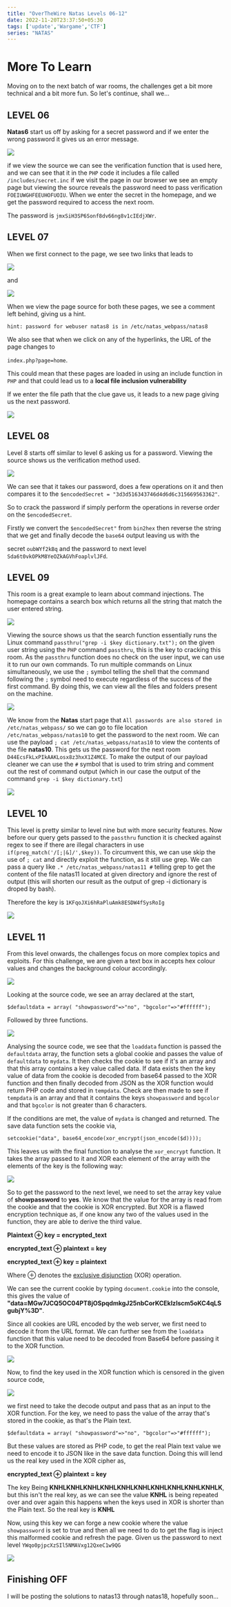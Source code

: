 ```yaml
---
title: "OverTheWire Natas Levels 06-12"
date: 2022-11-20T23:37:50+05:30
tags: ['update','Wargame','CTF']
series: "NATAS"
---
```


# More To Learn

Moving on to the next batch of war rooms, the challenges get a bit more technical and a bit more fun. So let's continue, shall we…

## LEVEL 06

**Natas6** start us off by asking for a secret password and if we enter the wrong password it gives us an error message.

![](/Blog3/natas-6-home.png)

if we view the source we can see the verification function that is used here, and we can see that it in the ``PHP`` code it includes a file called ``/includes/secret.inc`` if we visit the page in our browser we see an empty page but viewing the source reveals the password need to pass verification ``FOEIUWGHFEEUHOFUOIU``. When we enter the secret in the homepage, and we get the password required to access the next room.

The password is ``jmxSiH3SP6Sonf8dv66ng8v1cIEdjXWr``.

## LEVEL 07

When we first connect to the page, we see two links that leads to

![](/Blog3/natas7-home.png)

and

![](/Blog3/natas7-about.png)

When we view the page source for both these pages, we see a comment left behind, giving us a hint.

``hint: password for webuser natas8 is in /etc/natas_webpass/natas8``

We also see that when we click on any of the hyperlinks, the URL of the page changes to 

``index.php?page=home``.

This could mean that these pages are loaded in using an include function in ``PHP`` and that could lead us to a **local file inclusion vulnerability**

If we enter the file path that the clue gave us, it leads to a new page giving us the next password.

![](/Blog3/natas7-pass.png)

## LEVEL 08

Level 8 starts off similar to level 6 asking us for a password. Viewing the source shows us the verification method used.

![](/Blog3/natas8-encode.png)

We can see that it takes our password, does a few operations on it and then compares it to the ``$encodedSecret = "3d3d516343746d4d6d6c315669563362"``.

So to crack the password if simply perform the operations in reverse order on the ``$encodedSecret``.

Firstly we convert the ``$encodedSecret"`` from ``bin2hex`` then reverse the string that we get and finally decode the ``base64`` output leaving us with the

secret ``oubWYf2kBq`` and the password to next level ``Sda6t0vkOPkM8YeOZkAGVhFoaplvlJFd``.

## LEVEL 09

This room is a great example to learn about command injections. The homepage contains a search box which returns all the string that match the user entered string.

![](/Blog3/natas9-home.png)

Viewing the source shows us that the search function essentially runs the Linux command ``passthru("grep -i $key dictionary.txt");`` on the given user string using the ``PHP`` command ``passthru``, this is the key to cracking this room. As the ``passthru`` function does no check on the user input, we can use it to run our own commands. To run multiple commands on Linux simultaneously, we use the ``;`` symbol telling the shell that the command following the ``;`` symbol need to execute regardless of the success of the first command. By doing this, we can view all the files and folders present on the machine.

![](/Blog3/natas9-all-files.png)

We know from the **Natas** start page that ``All passwords are also stored in /etc/natas_webpass/`` so we can go to file location ``/etc/natas_webpass/natas10`` to get the password to the next room. We can use the payload ``; cat /etc/natas_webpass/natas10`` to view the contents of the file __natas10__. This gets us the password for the next room ``D44EcsFkLxPIkAAKLosx8z3hxX1Z4MCE``. To make the output of our payload cleaner we can use the ``#`` symbol that is used to trim string and comment out the rest of command output (which in our case the output of the command ``grep -i $key dictionary.txt``)

![](/Blog3/natas9-fin-pay.png)

## LEVEL 10

This level is pretty similar to level nine but with more security features. Now before our query gets passed to the ``passthru`` function it is checked against regex to see if there are illegal characters in use ``if(preg_match('/[;|&]/',$key))``. To circumvent this, we can use skip the use of ``; cat`` and directly exploit the function, as it still use grep. We can pass a query like 
``.* /etc/natas_webpass/natas11 #`` telling grep to get the content of the file natas11 located at given directory and ignore the rest of output (this will shorten our result as the output of grep -i dictionary is droped by bash).

Therefore the key is ``1KFqoJXi6hRaPluAmk8ESDW4fSysRoIg``


![](/Blog3/natas10-ans.png)

## LEVEL 11

From this level onwards, the challenges focus on more complex topics and exploits. For this challenge, we are given a text box in accepts hex colour values and changes the background colour accordingly. 

![](/Blog3/natas11-home.png)

Looking at the source code, we see an array declared at the start,

```$defaultdata = array( "showpassword"=>"no", "bgcolor"=>"#ffffff");```

Followed by three functions.

![](/Blog3/natas11-src.png)

Analysing the source code, we see that the ``loaddata`` function is passed the ``defaultdata`` array, the function sets a global cookie and passes the value of ``defaultdata`` to ``mydata``. It then checks the cookie to see if it's an array and that this array contains a key value called data. If data exists then the key value of data from the cookie is decoded from base64 passed to the XOR function and then finally decoded from JSON as the XOR function would return PHP code and stored in ``tempdata``. Check are then made to see if ``tempdata`` is an array and that it contains the keys ``showpassword`` and ``bgcolor`` and that ``bgcolor`` is not greater than 6 characters.


If the conditions are met, the value of ``mydata`` is changed and returned. The save data function sets the cookie via,

```setcookie("data", base64_encode(xor_encrypt(json_encode($d))));```


This leaves us with the final function to analyse the ``xor_encrypt`` function. It takes the array passed to it and XOR each element of the array with the elements of the key is the following way:

![](/Blog3/natas11-xor.png)

So to get the password to the next level, we need to set the array key value of **showpassword** to __yes__. We know that the value for the array is read from the cookie and that the cookie is XOR encrypted. But XOR is a flawed encryption technique as, if one know any two of the values used in the function, they are able to derive the third value.

**Plaintext ⊕ key = encrypted_text**

**encrypted_text ⊕ plaintext = key**

**encrypted_text ⊕ key = plaintext**

Where  ⊕ denotes the [exclusive disjunction](https://en.wikipedia.org/wiki/Exclusive_disjunction) (XOR) operation.

We can see the current cookie by typing ``document.cookie`` into the console, this gives the value of 
**"data=MGw7JCQ5OC04PT8jOSpqdmkgJ25nbCorKCEkIzlscm5oKC4qLSgubjY%3D"**.  

Since all cookies are URL encoded by the web server, we first need to decode it from the URL format. We can further see from the ``loaddata`` function  that this value need to be decoded from Base64 before passing it to the XOR function. 

![](/Blog3/natas11-url-b64.png)

Now,  to find the key used in the XOR function which is censored in the given source code, 

![](/Blog3/natas11-censor.png)

we first need to take the decode output and pass that as an input to the XOR function.  For the key, we need to pass the value of the array that's stored in the cookie, as that's the Plain text.

```$defaultdata = array( "showpassword"=>"no", "bgcolor"=>"#ffffff");```

But these values are stored as PHP code, to get the real Plain text value we need to encode it to JSON like in the save data function. Doing this will lend us the real key used in the XOR cipher as, 

**encrypted_text ⊕ plaintext = key**

The key Being **KNHLKNHLKNHLKNHLKNHLKNHLKNHLKNHLKNHLKNHLK**, but this isn't the real key, as we can see the value __KNHL__ is being repeated over and over again this happens when the keys used in XOR is shorter than the Plain text. So the real key is **KNHL**

Now, using this key we can forge a new cookie where the value ``showpassword`` is set to true  and then all we need to do to get the flag is inject this malformed cookie and refresh the page. 
Given us the password to next level ``YWqo0pjpcXzSIl5NMAVxg12QxeC1w9QG``

![](/Blog3/natas11-ans.png)


## Finishing OFF

I will be posting the solutions to natas13 through natas18, hopefully soon...